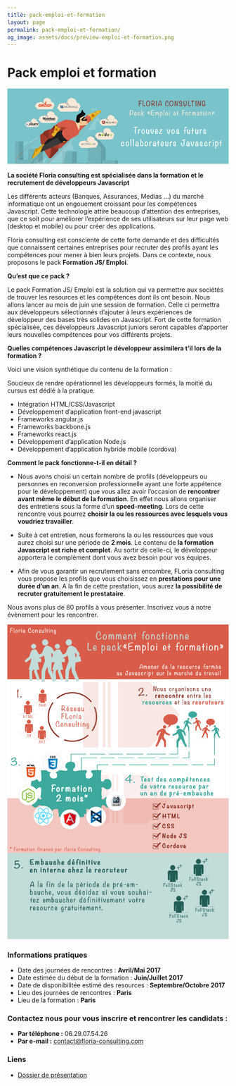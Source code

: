 ```yaml
---
title: pack-emploi-et-formation
layout: page
permalink: pack-emploi-et-formation/
og_image: assets/docs/preview-emploi-et-formation.png
---
```


# Pack emploi et formation

![image](assets/docs/preview-emploi-et-formation.png)

**La société Floria consulting est spécialisée dans la formation et le recrutement de développeurs Javascript**

Les différents acteurs (Banques, Assurances, Medias …) du marché informatique ont un engouement croissant pour les compétences Javascript.
Cette technologie attire beaucoup d’attention des entreprises, que ce soit pour améliorer l’expérience de ses utilisateurs sur leur page web (desktop et mobile) ou pour créer des
applications.

Floria consulting est consciente de cette forte demande et des difficultés que connaissent certaines entreprises pour recruter des profils ayant les compétences pour mener à bien leurs projets. Dans ce contexte, nous proposons le pack **Formation JS/ Emploi**.

**Qu’est que ce pack ?**

Le pack Formation JS/ Emploi est la solution qui va permettre aux sociétés de trouver les resources et les compétences dont ils ont besoin.
Nous allons lancer au mois de juin une session de formation. Celle ci permettra aux développeurs sélectionnés d’ajouter à leurs expériences de développeur des bases très solides en Javascript. Fort de cette formation spécialisée, ces développeurs Javascript juniors seront capables d’apporter leurs nouvelles compétences pour vos différents projets.

**Quelles compétences Javascript le développeur assimilera t’il lors de la formation ?**

Voici une vision synthétique du contenu de la formation :

Soucieux de rendre opérationnel les développeurs formés, la moitié du cursus est dédié à la pratique.

- Intégration HTML/CSS/Javascript
- Développement d’application front-end javascript
- Frameworks angular.js
- Frameworks backbone.js
- Frameworks react.js
- Développement d’application Node.js
- Développement d’application hybride mobile (cordova)

**Comment le pack fonctionne-t-il en détail  ?**

- Nous avons choisi un certain nombre de profils (développeurs ou 
personnes en reconversion professionnelle ayant une forte appétence pour 
le développement) que vous allez avoir l’occasion de **rencontrer avant même 
le début de la formation**. En effet nous allons organiser des entretiens 
sous la forme d’un **speed-meeting**. Lors de cette rencontre vous pourrez 
**choisir la ou les ressources avec lesquels vous voudriez travailler**.

- Suite à cet entretien, nous formerons la ou les ressources que vous 
aurez choisi sur une période de **2 mois**. Le contenu de **la formation 
Javascript est riche et complet**. Au sortir de celle-ci, le développeur 
apportera le complément dont vous avez besoin pour vos équipes.

- Afin de vous garantir un recrutement sans encombre, FLoria consulting 
vous propose les profils que vous choisissez en **prestations pour une 
durée d’un an**. A la fin de cette prestation, vous aurez **la possibilité de 
recruter gratuitement le prestataire**.

Nous avons plus de 80 profils à vous présenter. Inscrivez vous à notre évènement
pour les rencontrer.

![infographie-pack-emploi-formation.png](assets/docs/infographie-pack-emploi-formation.png)

### Informations pratiques

- Date des journées de rencontres : **Avril/Mai 2017**
- Date estimée du début de la formation : **Juin/Juillet 2017**
- Date de disponibilitée estimé des resources : **Septembre/Octobre 2017**
- Lieu des journées de rencontres : **Paris**
- Lieu de la formation : **Paris**

### Contactez nous pour vous inscrire et rencontrer les candidats :

- **Par téléphone :** 06.29.07.54.26
- **Par e-mail :** contact@floria-consulting.com

### Liens

- [Dossier de présentation](assets/docs/dossier-pack-emploi-et-formation.pdf)